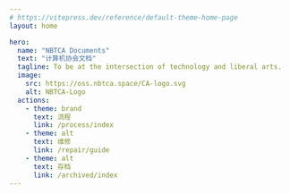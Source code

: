 ```yaml
---
# https://vitepress.dev/reference/default-theme-home-page
layout: home

hero:
  name: "NBTCA Documents"
  text: "计算机协会文档"
  tagline: To be at the intersection of technology and liberal arts.
  image:
    src: https://oss.nbtca.space/CA-logo.svg
    alt: NBTCA-Logo
  actions:
    - theme: brand
      text: 流程
      link: /process/index
    - theme: alt
      text: 维修
      link: /repair/guide
    - theme: alt
      text: 存档
      link: /archived/index
---
```


<style>
  .VPHero{
    .VPImage{
      padding: 16px;
    }
  }
</style>
